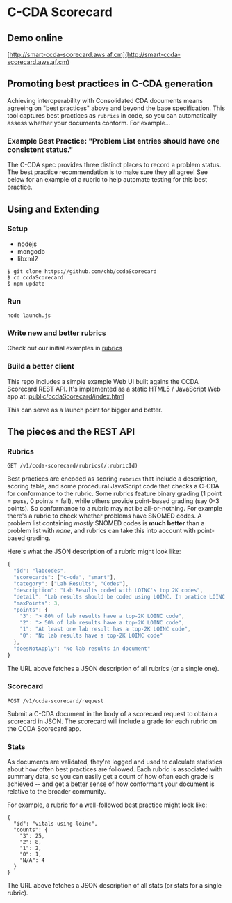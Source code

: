 # C-CDA Scorecard

## Demo online
[http://smart-ccda-scorecard.aws.af.cm](http://smart-ccda-scorecard.aws.af.cm)

## Promoting best practices in C-CDA generation

Achieving interoperability with Consolidated CDA documents means agreeing
on "best practices" above and beyond the base specification.  This tool captures
best practices as `rubrics` in code, so you can automatically assess whether
your documents conform.  For example...

### Example Best Practice: "Problem List entries should have one consistent status."

The C-CDA spec provides three distinct places to record a problem status.  The
best practice recommendation is to make sure they all agree!  See below for an
example of a rubric to help automate testing for this best practice.

## Using and Extending

### Setup
* nodejs 
* mongodb
* libxml2

```
$ git clone https://github.com/chb/ccdaScorecard
$ cd ccdaScorecard
$ npm update
```

### Run
`node launch.js`

### Write new and better rubrics
Check out our initial examples in [rubrics](ccdaScorecard/tree/master/rubrics)

### Build a better client
This repo includes a simple example Web UI built agains the CCDA Scorecard REST API.
It's implemented as a static HTML5 / JavaScript Web app at:
[public/ccdaScorecard/index.html](ccdaScorecard/tree/master/public/ccdaScorecard/index.html)

This can serve as a launch point for bigger and better.


## The pieces and the REST API

### Rubrics
`GET /v1/ccda-scorecard/rubrics(/:rubricId)`

Best practices are encoded as scoring `rubrics` that include a description,
scoring table, and some procedural JavaScript code that checks a C-CDA for
conformance to the rubric.  Some rubrics feature binary grading (1 point =
pass, 0 points = fail), while others provide point-based grading (say 0-3
points). So conformance to a rubric may not be all-or-nothing.  For example
there's a rubric to check whether problems have SNOMED codes.  A problem list
containing *mostly* SNOMED codes is **much better** than a problem list with
*none*, and rubrics can take this into account with point-based grading.

Here's what the JSON description of a rubric might look like:

```js
{
  "id": "labcodes",
  "scorecards": ["c-cda", "smart"],
  "category": ["Lab Results", "Codes"],
  "description": "Lab Results coded with LOINC's top 2K codes",
  "detail": "Lab results should be coded using LOINC. In pratice LOINC is huge, but 2000 codes cover 98% of real-world usage.  This means that most results should be covered by the 2000+ most common LOINC codes published by Regenstrief.",
  "maxPoints": 3,
  "points": {
    "3": "> 80% of lab results have a top-2K LOINC code",
    "2": "> 50% of lab results have a top-2K LOINC code",
    "1": "At least one lab result has a top-2K LOINC code",
    "0": "No lab results have a top-2K LOINC code"
  },
  "doesNotApply": "No lab results in document"
}
```

The URL above fetches a JSON description of all rubrics (or a single one).

### Scorecard
`POST /v1/ccda-scorecard/request`

Submit a C-CDA document in the body of a scorecard request to obtain a
scorecard in JSON. The scorecard will include a grade for each rubric
on the CCDA Scorecard app.

### Stats

As documents are validated, they're logged and used to calculate statistics
about how often best practices are followed.  Each rubric is associated with
summary data, so you can easily get a count of how often each grade is achieved
-- and get a better sense of how conformant your document is relative to the
broader community.

For example, a rubric for a well-followed best practice might look like:

```
{
  "id": "vitals-using-loinc",
  "counts": {
    "3": 25,
    "2": 8,
    "1": 2,
    "0": 1,
    "N/A": 4
  }
}
```

The URL above fetches a JSON description of all stats (or stats for a single rubric).
